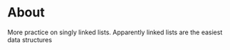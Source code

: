 # About
More practice on singly linked lists.
Apparently linked lists are the easiest data structures
